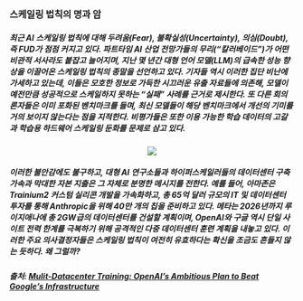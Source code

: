 ### 스케일링 법칙의 명과 암 ###

##### 최근 AI 스케일링 법칙에 대해 두려움(Fear), 불확실성(Uncertainty), 의심(Doubt), 즉 FUD가 점점 커지고 있다. 파트타임 AI 산업 전망가들의 무리(“칼러베이드”)가 어떤 비관적 서사라도 붙잡고 늘어지며, 지난 몇 년간 대형 언어 모델(LLM)의 급속한 성능 향상을 이끌어온 스케일링 법칙의 종말을 선언하고 있다. 기자들 역시 이러한 집단 비난에 가세하고 있는데, 이들은 모호한 정보로 가득한 시끄러운 유출 자료들에 의존해, 모델이 예전만큼 성공적으로 스케일하지 못하는 “실패” 사례를 근거로 제시한다. 또 다른 회의론자들은 이미 포화된 벤치마크를 들며, 최신 모델들이 해당 벤치마크에서 개선의 기미를 거의 보이지 않는다는 점을 지적한다. 비평가들은 또한 이용 가능한 학습 데이터의 고갈과 학습용 하드웨어 스케일링 둔화를 문제로 삼고 있다. #####

<p align="center">
 <img src = "./scalinglaw-20241211/image01.png">
</p>

##### 이러한 불안감에도 불구하고, 대형 AI 연구소들과 하이퍼스케일러들의 데이터센터 구축 가속과 막대한 자본 지출은 그 자체로 분명한 메시지를 전한다. 예를 들어, 아마존은 Trainium2 커스텀 실리콘 개발을 가속화하고, 총 65억 달러 규모의 IT 및 데이터센터 투자를 통해 Anthropic을 위해 40만 개의 칩을 준비하고 있다. 메타는 2026년까지 루이지애나에 총 2GW급의 데이터센터를 건설할 계획이며, OpenAI와 구글 역시 단일 사이트 전력 한계를 극복하기 위해 공격적인 다중 데이터센터 훈련 계획을 내놓고 있다. 이러한 주요 의사결정자들은 스케일링 법칙이 여전히 유효하다는 확신을 조금도 흔들지 않는 듯하다. 왜 그럴까? #####

##### 출처: [Mulit-Datacenter Training: OpenAI’s Ambitious Plan to Beat Google’s Infrastructure](https://github.com/synabreu/SemiAnalysisKor/Multidatacenter-20240904.md) #####
<br>


